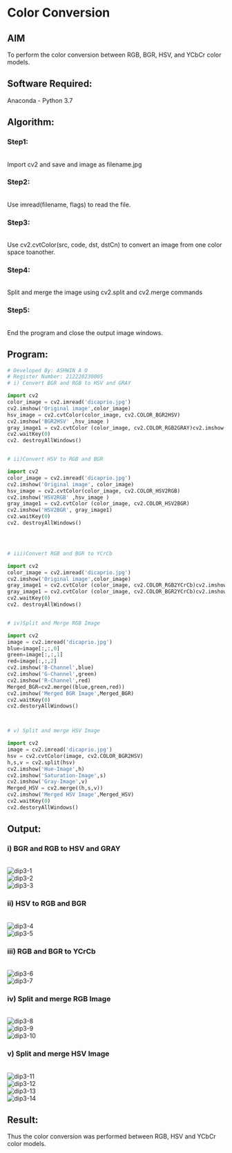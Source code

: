 # Color Conversion
## AIM
To perform the color conversion between RGB, BGR, HSV, and YCbCr color models.

## Software Required:
Anaconda - Python 3.7
## Algorithm:
### Step1:
<br>Import cv2 and save and image as filename.jpg

### Step2:
<br>Use imread(filename, flags) to read the file.

### Step3:
<br>Use cv2.cvtColor(src, code, dst, dstCn) to convert an image from one color space toanother.

### Step4:
<br>Split and merge the image using cv2.split and cv2.merge commands

### Step5:
<br>End the program and close the output image windows.

## Program:
```python
# Developed By: ASHWIN A O
# Register Number: 212220230005
# i) Convert BGR and RGB to HSV and GRAY

import cv2
color_image = cv2.imread('dicaprio.jpg')
cv2.imshow('Original image',color_image)
hsv_image = cv2.cvtColor(color_image, cv2.COLOR_BGR2HSV)
cv2.imshow('BGR2HSV' ,hsv_image )
gray_image1 = cv2.cvtColor (color_image, cv2.COLOR_RGB2GRAY)cv2.imshow('RGB2GRAY', gray_image1)
cv2.waitKey(0)
cv2. destroyAllWindows()


# ii)Convert HSV to RGB and BGR

import cv2
color_image = cv2.imread('dicaprio.jpg')
cv2.imshow('Original image', color_image)
hsv_image = cv2.cvtColor(color_image, cv2.COLOR_HSV2RGB)
cv2.imshow('HSV2RGB' ,hsv_image )
gray_image1 = cv2.cvtColor (color_image, cv2.COLOR_HSV2BGR)
cv2.imshow('HSV2BGR', gray_image1)
cv2.waitKey(0)
cv2. destroyAllWindows()




# iii)Convert RGB and BGR to YCrCb

import cv2
color_image = cv2.imread('dicaprio.jpg')
cv2.imshow('Original image',color_image)
gray_image1 = cv2.cvtColor (color_image, cv2.COLOR_RGB2YCrCb)cv2.imshow('RGB2YCrCb', gray_image1)
gray_image1 = cv2.cvtColor (color_image, cv2.COLOR_BGR2YCrCb)cv2.imshow('BGR2YCrCb', gray_image1)
cv2.waitKey(0)
cv2. destroyAllWindows()


# iv)Split and Merge RGB Image

import cv2
image = cv2.imread('dicaprio.jpg')
blue=image[:,:,0]
green=image[:,:,1]
red=image[:,:,2]
cv2.imshow('B-Channel',blue)
cv2.imshow('G-Channel',green)
cv2.imshow('R-Channel',red)
Merged_BGR=cv2.merge((blue,green,red))
cv2.imshow('Merged BGR Image',Merged_BGR)
cv2.waitKey(0)
cv2.destoryAllWindows()



# v) Split and merge HSV Image

import cv2
image = cv2.imread('dicaprio.jpg')
hsv = cv2.cvtColor(image, cv2.COLOR_BGR2HSV)
h,s,v = cv2.split(hsv)
cv2.imshow('Hue-Image',h)
cv2.imshow('Saturation-Image',s)
cv2.imshow('Gray-Image',v)
Merged_HSV = cv2.merge((h,s,v))
cv2.imshow('Merged HSV Image',Merged_HSV)
cv2.waitKey(0)
cv2.destoryAllWindows()

```
## Output:
### i) BGR and RGB to HSV and GRAY
<br>![dip3-1](https://user-images.githubusercontent.com/75235601/162794195-6f1828f1-6430-4e37-a61b-c13119df528e.jpg)
<br>![dip3-2](https://user-images.githubusercontent.com/75235601/162794363-7cad87bb-f815-4357-84a0-190d2cff79f4.jpg)
<br>![dip3-3](https://user-images.githubusercontent.com/75235601/162794496-fe97094f-59bc-41a3-bbdc-7377073d9149.jpg)

### ii) HSV to RGB and BGR
<br>![dip3-4](https://user-images.githubusercontent.com/75235601/162794529-5feb72cf-02b5-4978-9d22-7099e9a9f4f7.jpg)
<br>![dip3-5](https://user-images.githubusercontent.com/75235601/162794602-6d336df5-65c9-42e9-865f-588e8f98cd2c.jpg)


### iii) RGB and BGR to YCrCb
<br>![dip3-6](https://user-images.githubusercontent.com/75235601/162794623-b67b7892-7ac4-40db-b6e5-adef049fdd98.jpg)
<br>![dip3-7](https://user-images.githubusercontent.com/75235601/162794647-8daa2678-5387-4d90-a617-8ce3ac22b2d3.jpg)


### iv) Split and merge RGB Image
<br>![dip3-8](https://user-images.githubusercontent.com/75235601/162794696-30d41d69-22fe-4387-9a6b-1012862f5221.jpg)
<br>![dip3-9](https://user-images.githubusercontent.com/75235601/162794720-a63d17be-b0a7-4cd5-bdf1-b49fd4243f46.jpg)
<br>![dip3-10](https://user-images.githubusercontent.com/75235601/162794734-976d9b64-c7d0-4f9a-8833-20b4397bd7d9.jpg)

### v) Split and merge HSV Image
<br>![dip3-11](https://user-images.githubusercontent.com/75235601/162794791-ee374248-7c26-417e-806a-f300948c013e.jpg)
<br>![dip3-12](https://user-images.githubusercontent.com/75235601/162794805-de520ff3-f245-4c62-9444-c45e6224ffda.jpg)
<br>![dip3-13](https://user-images.githubusercontent.com/75235601/162794819-462f7d04-346b-40c9-afe9-dd47dc000414.jpg)
<br>![dip3-14](https://user-images.githubusercontent.com/75235601/162794832-9a5a72bd-55e1-4740-a0df-726809bd41f1.jpg)


## Result:
Thus the color conversion was performed between RGB, HSV and YCbCr color models.
